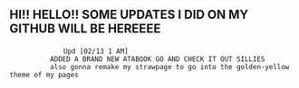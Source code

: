 HI!! HELLO!! SOME UPDATES I DID ON MY GITHUB WILL BE HEREEEE
---------------
        　　　　　 Upd [02/13 1 AM]
              ADDED A BRAND NEW ATABOOK GO AND CHECK IT OUT SILLIES
              also gonna remake my strawpage to go into the golden-yellow theme of my pages 
         
